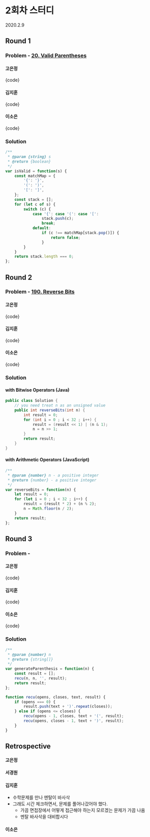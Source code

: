 # 2회차 스터디
2020.2.9

## Round 1
### Problem - [20. Valid Parentheses](https://leetcode.com/problems/valid-parentheses/)


#### 고은정

{code}

#### 김지훈

{code}

#### 이소은

{code}

### Solution

```javascript
/**
 * @param {string} s
 * @return {boolean}
 */
var isValid = function(s) {
    const matchMap = {
        '{': '}',
        '(': ')',
        '[': ']',
    };
    const stack = [];
    for (let c of s) {
        switch (c) {
            case '{': case '(': case '[':
                stack.push(c);
                break;
            default:
                if (c !== matchMap[stack.pop()]) {
                    return false;
                }
        }
    }
    return stack.length === 0;
};
```

## Round 2
### Problem - [190. Reverse Bits](https://leetcode.com/problems/reverse-bits/)


#### 고은정

{code}

#### 김지훈

{code}

#### 이소은

{code}

### Solution

#### with Bitwise Operators (Java)

```java
public class Solution {
    // you need treat n as an unsigned value
    public int reverseBits(int n) {
        int result = 0;
        for (int i = 0 ; i < 32 ; i++) {
            result = (result << 1) | (n & 1);
            n = n >> 1;
        }
        return result;
    }
}
```

#### with Arithmetic Operators (JavaScript)

```javascript
/**
 * @param {number} n - a positive integer
 * @return {number} - a positive integer
 */
var reverseBits = function(n) {
    let result = 0;
    for (let i = 0 ; i < 32 ; i++) {
        result = (result * 2) + (n % 2);
        n = Math.floor(n / 2);
    }
    return result;
};
```

## Round 3

### Problem - 


#### 고은정

{code}

#### 김지훈

{code}

#### 이소은

{code}


### Solution

```javascript
/**
 * @param {number} n
 * @return {string[]}
 */
var generateParenthesis = function(n) {
    const result = [];
    recu(n, n, '', result);
    return result;
};

function recu(opens, closes, text, result) {
    if (opens === 0) {
        result.push(text + ')'.repeat(closes));
    } else if (opens <= closes) {
        recu(opens - 1, closes, text + '(', result);
        recu(opens, closes - 1, text + ')', result);
    }
}

```

## Retrospective

#### 고은정


#### 서경원


#### 김지훈
* 수학문제를 만나 멘탈이 바사삭
* 그래도 시간 체크하면서, 문제를 풀어나갔어야 했다.
    * 가끔 면접장에서 어떻게 접근해야 하는지 모르겠는 문제가 가끔 나옴
    * 멘탈 바사삭을 대비합시다

#### 이소은

